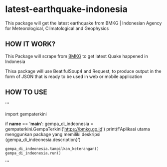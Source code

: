 # latest-earthquake-indonesia
This package will get the latest earthquake from BMKG | Indonesian Agency for Meteorological, Climatological and Geophysics 

## HOW IT WORK?
This Package will scrape from [BMKG](https://bmkg.go.id) to get latest Quake happened in Indonesia

Thisa package will use BeatifulSoup4 and Request, to produce output in the form of JSON that is ready to be used in web or mobile application

## HOW TO USE
'''

import gempaterkini



if __name__ == '__main__':
    gempa_di_indeonesia = gempaterkini.GempaTerkini('https://bmkg.go.id')
    print(f'Aplikasi utama menggunkan package yang memiliki deskripsi {gempa_di_indeonesia.description}')

    gempa_di_indeonesia.tampilkan_keterangan()
    gempa_di_indeonesia.run()

'''

